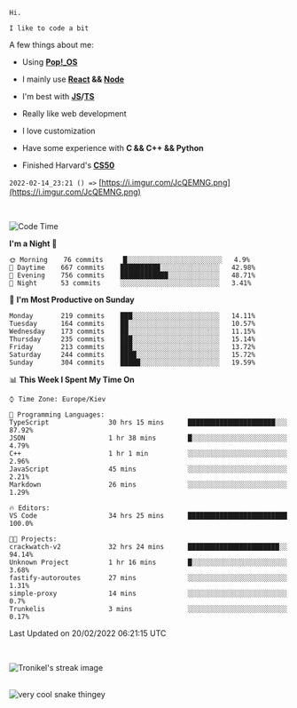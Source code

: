 ```
Hi.

I like to code a bit
```

A few things about me:

-   Using **[Pop!\_OS](https://pop.system76.com/)**

-   I mainly use **[React](https://reactjs.org/) && [Node](https://nodejs.org/en/)**

-   I'm best with **[JS](https://www.javascript.com/)/[TS](https://www.typescriptlang.org/)**

-   Really like web development

-   I love customization

-   Have some experience with **C && C++ && Python**

-   Finished Harvard's **[CS50](https://cs50.harvard.edu)**

`2022-02-14_23:21 () =>` [https://i.imgur.com/JcQEMNG.png](https://i.imgur.com/JcQEMNG.png)

<br>

<!--START_SECTION:waka-->
![Code Time](http://img.shields.io/badge/Code%20Time-373%20hrs%205%20mins-blue)

**I'm a Night 🦉** 

```text
🌞 Morning    76 commits     █░░░░░░░░░░░░░░░░░░░░░░░░   4.9% 
🌆 Daytime    667 commits    ██████████░░░░░░░░░░░░░░░   42.98% 
🌃 Evening    756 commits    ████████████░░░░░░░░░░░░░   48.71% 
🌙 Night      53 commits     ░░░░░░░░░░░░░░░░░░░░░░░░░   3.41%

```
📅 **I'm Most Productive on Sunday** 

```text
Monday       219 commits    ███░░░░░░░░░░░░░░░░░░░░░░   14.11% 
Tuesday      164 commits    ██░░░░░░░░░░░░░░░░░░░░░░░   10.57% 
Wednesday    173 commits    ██░░░░░░░░░░░░░░░░░░░░░░░   11.15% 
Thursday     235 commits    ███░░░░░░░░░░░░░░░░░░░░░░   15.14% 
Friday       213 commits    ███░░░░░░░░░░░░░░░░░░░░░░   13.72% 
Saturday     244 commits    ████░░░░░░░░░░░░░░░░░░░░░   15.72% 
Sunday       304 commits    █████░░░░░░░░░░░░░░░░░░░░   19.59%

```


📊 **This Week I Spent My Time On** 

```text
⌚︎ Time Zone: Europe/Kiev

💬 Programming Languages: 
TypeScript               30 hrs 15 mins      ██████████████████████░░░   87.92% 
JSON                     1 hr 38 mins        █░░░░░░░░░░░░░░░░░░░░░░░░   4.79% 
C++                      1 hr 1 min          ░░░░░░░░░░░░░░░░░░░░░░░░░   2.96% 
JavaScript               45 mins             ░░░░░░░░░░░░░░░░░░░░░░░░░   2.21% 
Markdown                 26 mins             ░░░░░░░░░░░░░░░░░░░░░░░░░   1.29%

🔥 Editors: 
VS Code                  34 hrs 25 mins      █████████████████████████   100.0%

🐱‍💻 Projects: 
crackwatch-v2            32 hrs 24 mins      ███████████████████████░░   94.14% 
Unknown Project          1 hr 16 mins        █░░░░░░░░░░░░░░░░░░░░░░░░   3.68% 
fastify-autoroutes       27 mins             ░░░░░░░░░░░░░░░░░░░░░░░░░   1.31% 
simple-proxy             14 mins             ░░░░░░░░░░░░░░░░░░░░░░░░░   0.7% 
Trunkelis                3 mins              ░░░░░░░░░░░░░░░░░░░░░░░░░   0.17%

```


 Last Updated on 20/02/2022 06:21:15 UTC
<!--END_SECTION:waka-->

<br>

<p><img align="center" src="https://github-readme-streak-stats.herokuapp.com/?user=Trunkelis&theme=dark" alt="Tronikel's streak image" /></p>

<br>

<img title="" src="https://raw.githubusercontent.com/Trunkelis/Trunkelis/output/github-contribution-grid-snake.svg" alt="very cool snake thingey" data-align="left">
